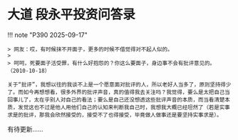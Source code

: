 # 大道 段永平投资问答录

!!! note "P390 2025-09-17"

    > 网友：哎，有时候抹不开面子，更多的时候不借觉得对不起人似的。
    > 
    > 呵呵，死要面子活受罪，有什么好抱怨的？你这么要面子，身边事不会有批评意见的。（2010-10-18）

    关于“批评”，我想以往的我谈不上是一个愿意面对批评的人，所以老好人当多了，原则坚持得少了。而如今再想想看，很多外界的批评声音，真的值得我去关注吗？我觉得，要么是太把自己当回事儿了，太在乎别人对自己的看法；要么是自己还没想透这些批评声音的本质，而当看清楚本质，发觉这也不过是他人用他们自己的认知来判断我自己时，我想我大概已经坦然了（若是实事求是的批评，那我会欣然接受的，接受不了也得接受，毕竟做人做事还是要坚持实事求是）。

有待更新……